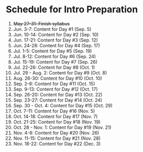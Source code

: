 # Schedule for Intro Preparation

1. ~~May 27-31: Finish syllabus~~
2. Jun. 3-7: Content for Day #1 (Sep. 5)
3. Jun. 10-14: Content for Day #2 (Sep. 10)
4. Jun. 17-21: Content for Day #3 (Sep. 12)
5. Jun. 24-28: Content for Day #4 (Sep. 17)
6. Jul. 1-5: Content for Day #5 (Sep. 19)
7. Jul. 8-12: Content for Day #6 (Sep. 24)
8. Jul. 15-19: Content for Day #7 (Sep. 26)
9. Jul. 22-26: Content for Day #8 (Oct. 1)
10. Jul. 29 - Aug. 2: Content for Day #9 (Oct. 8)
11. Aug. 26-30: Content for Day #10 (Oct. 10)
12. Sep. 2-6: Content for Day #11 (Oct. 15)
13. Sep. 9-13: Content for Day #12 (Oct. 17)
14. Sep. 26-20: Content for Day #13 (Oct. 22)
15. Sep. 23-27: Content for Day #14 (Oct. 24)
16. Sep. 30 - Oct. 4: Content for Day #15 (Oct. 29)
17. Oct. 7-11: Content for Day #16 (Nov. 5)
18. Oct. 14-18: Content for Day #17 (Nov. 7)
19. Oct. 21-25: Content for Day #18 (Nov. 19)
20. Oct. 28 - Nov. 1: Content for Day #19 (Nov. 21)
21. Nov. 4-8: Content for Day #20 (Nov. 26)
22. Nov. 11-15: Content for Day #21 (Nov. 28)
23. Nov. 18-22: Content for Day #22 (Dec. 3)

